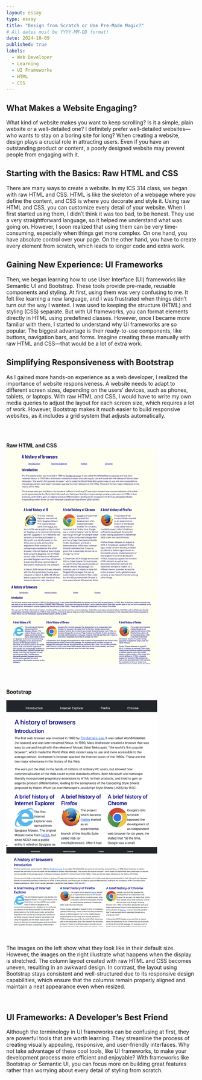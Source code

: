 ```yaml
---
layout: essay
type: essay
title: "Design from Scratch or Use Pre-Made Magic?"
# All dates must be YYYY-MM-DD format!
date: 2024-10-09
published: true
labels:
  - Web Developer
  - Learning
  - UI Frameworks
  - HTML
  - CSS
---
```


## What Makes a Website Engaging?
What kind of website makes you want to keep scrolling? Is it a simple, plain website or a well-detailed one? I definitely prefer well-detailed websites—who wants to stay on a boring site for long? When creating a website, design plays a crucial role in attracting users. Even if you have an outstanding product or content, a poorly designed website may prevent people from engaging with it.

## Starting with the Basics: Raw HTML and CSS
There are many ways to create a website. In my ICS 314 class, we began with raw HTML and CSS. HTML is like the skeleton of a webpage where you define the content, and CSS is where you decorate and style it. Using raw HTML and CSS, you can customize every detail of your website. When I first started using them, I didn’t think it was too bad, to be honest. They use a very straightforward language, so it helped me understand what was going on. However, I soon realized that using them can be very time-consuming, especially when things get more complex. On one hand, you have absolute control over your page. On the other hand, you have to create every element from scratch, which leads to longer code and extra work.

## Gaining New Experience: UI Frameworks 
Then, we began learning how to use User Interface (UI) frameworks like Semantic UI and Bootstrap. These tools provide pre-made, reusable components and styling. At first, using them was very confusing to me. It felt like learning a new language, and I was frustrated when things didn’t turn out the way I wanted. I was used to keeping the structure (HTML) and styling (CSS) separate. But with UI frameworks, you can format elements directly in HTML using predefined classes. However, once I became more familiar with them, I started to understand why UI frameworks are so popular. The biggest advantage is their ready-to-use components, like buttons, navigation bars, and forms. Imagine creating these manually with raw HTML and CSS—that would be a lot of extra work.

## Simplifying Responsiveness with Bootstrap
As I gained more hands-on experience as a web developer, I realized the importance of website responsiveness. A website needs to adapt to different screen sizes, depending on the users’ devices, such as phones, tablets, or laptops. With raw HTML and CSS, I would have to write my own media queries to adjust the layout for each screen size, which requires a lot of work. However, Bootstrap makes it much easier to build responsive websites, as it includes a grid system that adjusts automatically. 

<br><br>

**Raw HTML and CSS** 
<br>
<img width="400px" class="rounded float-start pe-4" src="../img/rawhtmlandcss1.png"> <img width="400px" class="rounded float-start pe-4" src="../img/rawhtmlandcss2.png"> 

<br><br>

**Bootstrap**
<br>

<img width="400px" class="rounded float-start pe-4" src="../img/ui1.png"> <img width="400px" class="rounded float-start pe-4" src="../img/ui2.png">

<br>

The images on the left show what they look like in their default size. However, the images on the right illustrate what happens when the display is stretched. The column layout created with raw HTML and CSS becomes uneven, resulting in an awkward design. In contrast, the layout using Bootstrap stays consistent and well-structured due to its responsive design capabilities, which ensure that the columns remain properly aligned and maintain a neat appearance even when resized.

<br>

## UI Frameworks: A Developer’s Best Friend ##
Although the terminology in UI frameworks can be confusing at first, they are powerful tools that are worth learning. They streamline the process of creating visually appealing, responsive, and user-friendly interfaces. Why not take advantage of these cool tools, like UI frameworks, to make your development process more efficient and enjoyable? With frameworks like Bootstrap or Semantic UI, you can focus more on building great features rather than worrying about every detail of styling from scratch.
